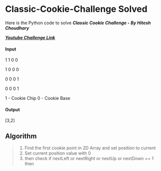 # Classic-Cookie-Challenge Solved

Here is the Python code to solve ***Classic Cookie Challenge - By Hitesh Choudhary***

[***Youtube Challenge Link***](https://www.youtube.com/watch?v=a4Py6rrf2Dk)

#### Input
1 1 0 0

1 0 0 0

0 0 0 1

0 0 0 1

1 - Cookie Chip
0 - Cookie Base

#### Output
[3,2]


## Algorithm

> 1. Find the first cookie point in 2D Array and set position to current
> 2. Set current position value with 0
> 3. then check if nextLeft or nextRight or nextUp or nextDown == 1 then
